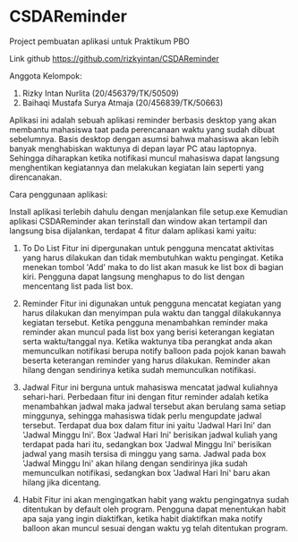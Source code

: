# CSDAReminder
Project pembuatan aplikasi untuk Praktikum PBO

Link github https://github.com/rizkyintan/CSDAReminder

Anggota Kelompok:
1. Rizky Intan Nurlita (20/456379/TK/50509)
2. Baihaqi Mustafa Surya Atmaja (20/456839/TK/50663)

Aplikasi ini adalah sebuah aplikasi reminder berbasis desktop yang akan membantu mahasiswa taat pada perencanaan waktu yang sudah dibuat sebelumnya. 
Basis desktop dengan asumsi bahwa mahasiswa akan lebih banyak menghabiskan waktunya di depan layar PC atau laptopnya. 
Sehingga diharapkan ketika notifikasi muncul mahasiswa dapat langsung menghentikan kegiatannya dan melakukan kegiatan lain seperti yang direncanakan.

Cara penggunaan aplikasi:

Install aplikasi terlebih dahulu dengan menjalankan file setup.exe 
Kemudian aplikasi CSDAReminder akan terinstall dan window akan tertampil dan langsung bisa dijalankan, terdapat 4 fitur dalam aplikasi kami yaitu:

1. To Do List
Fitur ini dipergunakan untuk pengguna mencatat aktivitas yang harus dilakukan dan tidak membutuhkan waktu pengingat.
Ketika menekan tombol 'Add' maka to do list akan masuk ke list box di bagian kiri.
Pengguna dapat langsung menghapus to do list dengan mencentang list pada list box.

2. Reminder
Fitur ini digunakan untuk pengguna mencatat kegiatan yang harus dilakukan dan menyimpan pula waktu dan tanggal dilakukannya kegiatan tersebut.
Ketika pengguna menambahkan reminder maka reminder akan muncul pada list box yang berisi keterangan kegiatan serta waktu/tanggal nya.
Ketika waktunya tiba perangkat anda akan memunculkan notifikasi berupa notify balloon pada pojok kanan bawah beserta keterangan reminder yang harus dilakukan.
Reminder akan hilang dengan sendirinya ketika sudah memunculkan notifikasi.

3. Jadwal
Fitur ini berguna untuk mahasiswa mencatat jadwal kuliahnya sehari-hari.
Perbedaan fitur ini dengan fitur reminder adalah ketika menambahkan jadwal maka jadwal tersebut akan berulang sama setiap minggunya, sehingga mahasiswa tidak perlu mengupdate jadwal tersebut.
Terdapat dua box dalam fitur ini yaitu 'Jadwal Hari Ini' dan 'Jadwal Minggu Ini'.
Box 'Jadwal Hari Ini' berisikan jadwal kuliah yang terdapat pada hari itu, sedangkan box 'Jadwal Minggu Ini' berisikan jadwal yang masih tersisa di minggu yang sama.
Jadwal pada box 'Jadwal Minggu Ini' akan hilang dengan sendirinya jika sudah memunculkan notifikasi, sedangkan box 'Jadwal Hari Ini' baru akan hilang jika dicentang.

4. Habit
Fitur ini akan mengingatkan habit yang waktu pengingatnya sudah ditentukan by default oleh program.
Pengguna dapat menentukan habit apa saja yang ingin diaktifkan, ketika habit diaktifkan maka notify balloon akan muncul sesuai dengan waktu yg telah ditentukan program.

